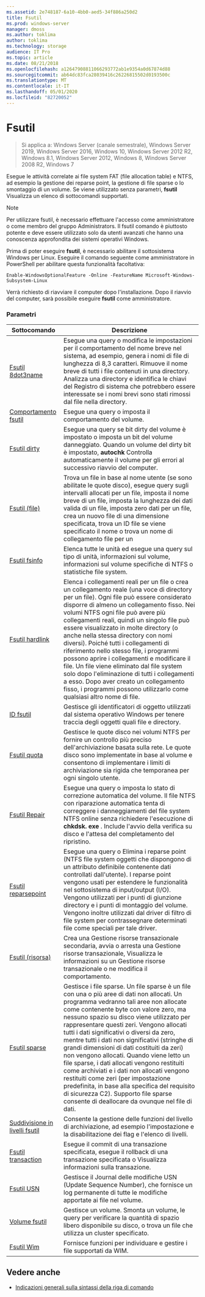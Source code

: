 ```yaml
---
ms.assetid: 2e748187-6a10-4bb0-aed5-34f886a250d2
title: Fsutil
ms.prod: windows-server
manager: dmoss
ms.author: toklima
author: toklima
ms.technology: storage
audience: IT Pro
ms.topic: article
ms.date: 08/21/2018
ms.openlocfilehash: a12647908811066293772ab1e9354a0d67874d88
ms.sourcegitcommit: ab64dc83fca28039416c26226815502d0193500c
ms.translationtype: MT
ms.contentlocale: it-IT
ms.lasthandoff: 05/01/2020
ms.locfileid: "82720052"
---
```

# <a name="fsutil"></a>Fsutil

> Si applica a: Windows Server (canale semestrale), Windows Server 2019, Windows Server 2016, Windows 10, Windows Server 2012 R2, Windows 8.1, Windows Server 2012, Windows 8, Windows Server 2008 R2, Windows 7

Esegue le attività correlate ai file system FAT (file allocation table) e NTFS, ad esempio la gestione dei reparse point, la gestione di file sparse o lo smontaggio di un volume. Se viene utilizzato senza parametri, **fsutil** Visualizza un elenco di sottocomandi supportati. 

> [!NOTE] 
> Per utilizzare fsutil, è necessario effettuare l'accesso come amministratore o come membro del gruppo Administrators. Il fsutil comando è piuttosto potente e deve essere utilizzato solo da utenti avanzati che hanno una conoscenza approfondita dei sistemi operativi Windows.
>
>Prima di poter eseguire **fsutil**, è necessario abilitare il sottosistema Windows per Linux. Eseguire il comando seguente come amministratore in PowerShell per abilitare questa funzionalità facoltativa:
>
>```
> Enable-WindowsOptionalFeature -Online -FeatureName Microsoft-Windows-Subsystem-Linux
>```
> Verrà richiesto di riavviare il computer dopo l'installazione. Dopo il riavvio del computer, sarà possibile eseguire **fsutil** come amministratore.

### <a name="parameters"></a>Parametri

|Sottocomando |Descrizione|
|---|---|
|[Fsutil 8dot3name](fsutil-8dot3name.md) | Esegue una query o modifica le impostazioni per il comportamento del nome breve nel sistema, ad esempio, genera i nomi di file di lunghezza di 8,3 caratteri. Rimuove il nome breve di tutti i file contenuti in una directory. Analizza una directory e identifica le chiavi del Registro di sistema che potrebbero essere interessate se i nomi brevi sono stati rimossi dal file nella directory.|
|[Comportamento fsutil](fsutil-behavior.md) |Esegue una query o imposta il comportamento del volume.|
|[Fsutil dirty](fsutil-dirty.md)| Esegue una query se bit dirty del volume è impostato o imposta un bit del volume danneggiato. Quando un volume del dirty bit è impostato, **autochk** Controlla automaticamente il volume per gli errori al successivo riavvio del computer.|
|[Fsutil (file)](fsutil-file.md)|Trova un file in base al nome utente (se sono abilitate le quote disco), esegue query sugli intervalli allocati per un file, imposta il nome breve di un file, imposta la lunghezza dei dati valida di un file, imposta zero dati per un file, crea un nuovo file di una dimensione specificata, trova un ID file se viene specificato il nome o trova un nome di collegamento file per un|
|[Fsutil fsinfo](fsutil-fsinfo.md)|Elenca tutte le unità ed esegue una query sul tipo di unità, informazioni sul volume, informazioni sul volume specifiche di NTFS o statistiche file system.|
|[Fsutil hardlink](fsutil-hardlink.md)|Elenca i collegamenti reali per un file o crea un collegamento reale (una voce di directory per un file). Ogni file può essere considerato disporre di almeno un collegamento fisso. Nei volumi NTFS ogni file può avere più collegamenti reali, quindi un singolo file può essere visualizzato in molte directory (o anche nella stessa directory con nomi diversi). Poiché tutti i collegamenti di riferimento nello stesso file, i programmi possono aprire i collegamenti e modificare il file. Un file viene eliminato dal file system solo dopo l'eliminazione di tutti i collegamenti a esso. Dopo aver creato un collegamento fisso, i programmi possono utilizzarlo come qualsiasi altro nome di file.|
|[ID fsutil](fsutil-objectid.md)|Gestisce gli identificatori di oggetto utilizzati dal sistema operativo Windows per tenere traccia degli oggetti quali file e directory.|
|[Fsutil quota](fsutil-quota.md)|Gestisce le quote disco nei volumi NTFS per fornire un controllo più preciso dell'archiviazione basata sulla rete. Le quote disco sono implementate in base al volume e consentono di implementare i limiti di archiviazione sia rigida che temporanea per ogni singolo utente.|
|[Fsutil Repair](fsutil-repair.md)|Esegue una query o imposta lo stato di correzione automatica del volume. Il file NTFS con riparazione automatica tenta di correggere i danneggiamenti del file system NTFS online senza richiedere l'esecuzione di **chkdsk. exe** . Include l'avvio della verifica su disco e l'attesa del completamento del ripristino.|
|[Fsutil reparsepoint](fsutil-reparsepoint.md)|Esegue una query o Elimina i reparse point (NTFS file system oggetti che dispongono di un attributo definibile contenente dati controllati dall'utente). I reparse point vengono usati per estendere le funzionalità nel sottosistema di input/output (I/O). Vengono utilizzati per i punti di giunzione directory e i punti di montaggio del volume. Vengono inoltre utilizzati dal driver di filtro di file system per contrassegnare determinati file come speciali per tale driver.|
|[Fsutil (risorsa)](fsutil-resource.md)|Crea una Gestione risorse transazionale secondaria, avvia o arresta una Gestione risorse transazionale, Visualizza le informazioni su un Gestione risorse transazionale o ne modifica il comportamento.|
|[Fsutil sparse](fsutil-sparse.md)|Gestisce i file sparse. Un file sparse è un file con una o più aree di dati non allocati. Un programma vedranno tali aree non allocate come contenente byte con valore zero, ma nessuno spazio su disco viene utilizzato per rappresentare questi zeri. Vengono allocati tutti i dati significativi o diversi da zero, mentre tutti i dati non significativi (stringhe di grandi dimensioni di dati costituiti da zeri) non vengono allocati. Quando viene letto un file sparse, i dati allocati vengono restituiti come archiviati e i dati non allocati vengono restituiti come zeri (per impostazione predefinita, in base alla specifica del requisito di sicurezza C2). Supporto file sparse consente di deallocare da ovunque nel file di dati.|
|[Suddivisione in livelli fsutil](fsutil-tiering.md)|Consente la gestione delle funzioni del livello di archiviazione, ad esempio l'impostazione e la disabilitazione dei flag e l'elenco di livelli.|
|[Fsutil transaction](fsutil-transaction.md)|Esegue il commit di una transazione specificata, esegue il rollback di una transazione specificata o Visualizza informazioni sulla transazione.|
|[Fsutil USN](fsutil-usn.md)|Gestisce il Journal delle modifiche USN (Update Sequence Number), che fornisce un log permanente di tutte le modifiche apportate ai file nel volume.|
|[Volume fsutil](fsutil-volume.md)|Gestisce un volume. Smonta un volume, le query per verificare la quantità di spazio libero disponibile su disco, o trova un file che utilizza un cluster specificato.|
|[Fsutil Wim](fsutil-wim.md)|Fornisce funzioni per individuare e gestire i file supportati da WIM.|

## <a name="see-also"></a>Vedere anche
- [Indicazioni generali sulla sintassi della riga di comando](command-line-syntax-key.md)